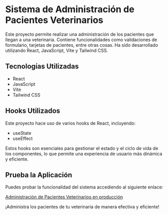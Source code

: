 # Sistema de Administración de Pacientes Veterinarios

Este proyecto permite realizar una administración de los pacientes que llegan a una veterinaria. Contiene funcionalidades como validaciones de formulario, tarjetas de pacientes, entre otras cosas. Ha sido desarrollado utilizando React, JavaScript, Vite y Tailwind CSS.

## Tecnologías Utilizadas

- React
- JavaScript
- Vite
- Tailwind CSS

## Hooks Utilizados

Este proyecto hace uso de varios hooks de React, incluyendo:

- useState
- useEffect

Estos hooks son esenciales para gestionar el estado y el ciclo de vida de los componentes, lo que permite una experiencia de usuario más dinámica y eficiente.

## Prueba la Aplicación

Puedes probar la funcionalidad del sistema accediendo al siguiente enlace:

[Administración de Pacientes Veterinarios en producción](https://veterinaria-danielbriseno.netlify.app/)

¡Administra los pacientes de tu veterinaria de manera efectiva y eficiente!
